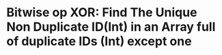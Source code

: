 # Bitwise op XOR: Find The Unique Non Duplicate ID(Int) in an Array full of duplicate IDs (Int) except one

